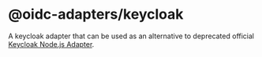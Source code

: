 @oidc-adapters/keycloak
===

A keycloak adapter that can be used as an alternative to deprecated
official [Keycloak Node.js Adapter](https://github.com/keycloak/keycloak-nodejs-connect).